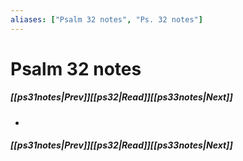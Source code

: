 ```yaml
---
aliases: ["Psalm 32 notes", "Ps. 32 notes"]
---
```

# Psalm 32 notes
##### <span class=arrow-left></span>[[ps31notes|Prev]]<span class=navigation-separator></span>[[ps32|Read]]<span class=navigation-separator></span>[[ps33notes|Next]]<span class=arrow-right></span>
- 
##### <span class=arrow-left></span>[[ps31notes|Prev]]<span class=navigation-separator></span>[[ps32|Read]]<span class=navigation-separator></span>[[ps33notes|Next]]<span class=arrow-right></span>